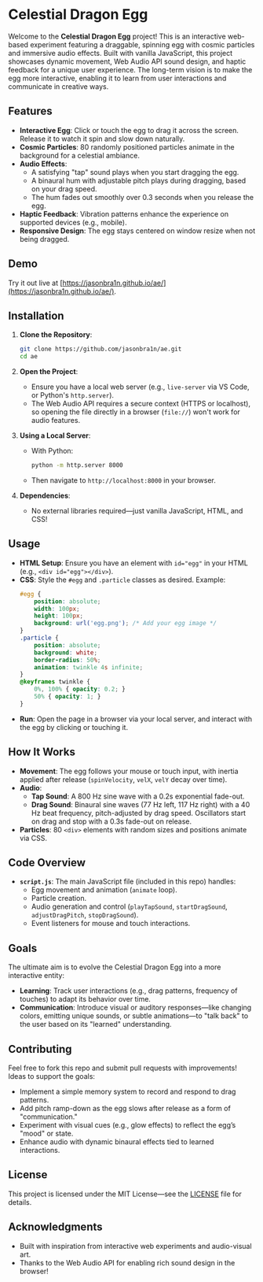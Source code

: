 # Celestial Dragon Egg

Welcome to the **Celestial Dragon Egg** project! This is an interactive web-based experiment featuring a draggable, spinning egg with cosmic particles and immersive audio effects. Built with vanilla JavaScript, this project showcases dynamic movement, Web Audio API sound design, and haptic feedback for a unique user experience. The long-term vision is to make the egg more interactive, enabling it to learn from user interactions and communicate in creative ways.

## Features

- **Interactive Egg**: Click or touch the egg to drag it across the screen. Release it to watch it spin and slow down naturally.
- **Cosmic Particles**: 80 randomly positioned particles animate in the background for a celestial ambiance.
- **Audio Effects**:
  - A satisfying "tap" sound plays when you start dragging the egg.
  - A binaural hum with adjustable pitch plays during dragging, based on your drag speed.
  - The hum fades out smoothly over 0.3 seconds when you release the egg.
- **Haptic Feedback**: Vibration patterns enhance the experience on supported devices (e.g., mobile).
- **Responsive Design**: The egg stays centered on window resize when not being dragged.

## Demo

Try it out live at [https://jasonbra1n.github.io/ae/](https://jasonbra1n.github.io/ae/).

## Installation

1. **Clone the Repository**:
   ```bash
   git clone https://github.com/jasonbra1n/ae.git
   cd ae
   ```

2. **Open the Project**:
   - Ensure you have a local web server (e.g., `live-server` via VS Code, or Python's `http.server`).
   - The Web Audio API requires a secure context (HTTPS or localhost), so opening the file directly in a browser (`file://`) won't work for audio features.

3. **Using a Local Server**:
   - With Python:
     ```bash
     python -m http.server 8000
     ```
   - Then navigate to `http://localhost:8000` in your browser.

4. **Dependencies**:
   - No external libraries required—just vanilla JavaScript, HTML, and CSS!

## Usage

- **HTML Setup**: Ensure you have an element with `id="egg"` in your HTML (e.g., `<div id="egg"></div>`).
- **CSS**: Style the `#egg` and `.particle` classes as desired. Example:
  ```css
  #egg {
      position: absolute;
      width: 100px;
      height: 100px;
      background: url('egg.png'); /* Add your egg image */
  }
  .particle {
      position: absolute;
      background: white;
      border-radius: 50%;
      animation: twinkle 4s infinite;
  }
  @keyframes twinkle {
      0%, 100% { opacity: 0.2; }
      50% { opacity: 1; }
  }
  ```
- **Run**: Open the page in a browser via your local server, and interact with the egg by clicking or touching it.

## How It Works

- **Movement**: The egg follows your mouse or touch input, with inertia applied after release (`spinVelocity`, `velX`, `velY` decay over time).
- **Audio**:
  - **Tap Sound**: A 800 Hz sine wave with a 0.2s exponential fade-out.
  - **Drag Sound**: Binaural sine waves (77 Hz left, 117 Hz right) with a 40 Hz beat frequency, pitch-adjusted by drag speed. Oscillators start on drag and stop with a 0.3s fade-out on release.
- **Particles**: 80 `<div>` elements with random sizes and positions animate via CSS.

## Code Overview

- **`script.js`**: The main JavaScript file (included in this repo) handles:
  - Egg movement and animation (`animate` loop).
  - Particle creation.
  - Audio generation and control (`playTapSound`, `startDragSound`, `adjustDragPitch`, `stopDragSound`).
  - Event listeners for mouse and touch interactions.

## Goals

The ultimate aim is to evolve the Celestial Dragon Egg into a more interactive entity:
- **Learning**: Track user interactions (e.g., drag patterns, frequency of touches) to adapt its behavior over time.
- **Communication**: Introduce visual or auditory responses—like changing colors, emitting unique sounds, or subtle animations—to "talk back" to the user based on its "learned" understanding.

## Contributing

Feel free to fork this repo and submit pull requests with improvements! Ideas to support the goals:
- Implement a simple memory system to record and respond to drag patterns.
- Add pitch ramp-down as the egg slows after release as a form of "communication."
- Experiment with visual cues (e.g., glow effects) to reflect the egg’s "mood" or state.
- Enhance audio with dynamic binaural effects tied to learned interactions.

## License

This project is licensed under the MIT License—see the [LICENSE](LICENSE) file for details.

## Acknowledgments

- Built with inspiration from interactive web experiments and audio-visual art.
- Thanks to the Web Audio API for enabling rich sound design in the browser!
